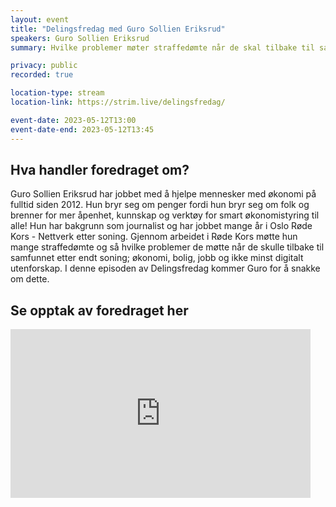 ```yaml
---
layout: event
title: "Delingsfredag med Guro Sollien Eriksrud"
speakers: Guro Sollien Eriksrud
summary: Hvilke problemer møter straffedømte når de skal tilbake til samfunnet?

privacy: public
recorded: true

location-type: stream 
location-link: https://strim.live/delingsfredag/ 

event-date: 2023-05-12T13:00
event-date-end: 2023-05-12T13:45
---
```

## Hva handler foredraget om?
Guro Sollien Eriksrud har jobbet med å hjelpe mennesker med økonomi på fulltid siden 2012. Hun bryr seg om penger fordi hun bryr seg om folk og brenner for mer åpenhet, kunnskap og verktøy for smart økonomistyring til alle! Hun har bakgrunn som journalist og har jobbet mange år i Oslo Røde Kors - Nettverk etter soning. Gjennom arbeidet i Røde Kors møtte hun mange straffedømte og så hvilke problemer de møtte når de skulle tilbake til samfunnet etter endt soning; økonomi, bolig, jobb og ikke minst digitalt utenforskap. I denne episoden av Delingsfredag kommer Guro for å snakke om dette.

## Se opptak av foredraget her
<iframe title="Video: Guro Eriksrud - Gjeld og straffedømte" src="https://video.qbrick.com/play2/embed/qbrick-player?accountId=763558&mediaId=ece508cf-3b44-4018-8e00-efd557b9ea1b&configId=qbrick-player&pageStyling=adaptive&autoplay=false&repeat=false&sharing=true&download=false&volume" allowFullScreen="true" frameborder="0" border="0" height="270" width="480"></iframe>

